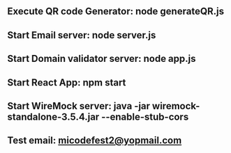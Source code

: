## Execute QR code Generator: node generateQR.js
## Start Email server: node server.js
## Start Domain validator server: node app.js
## Start React App: npm start
## Start WireMock server: java -jar wiremock-standalone-3.5.4.jar --enable-stub-cors
## Test email: micodefest2@yopmail.com
